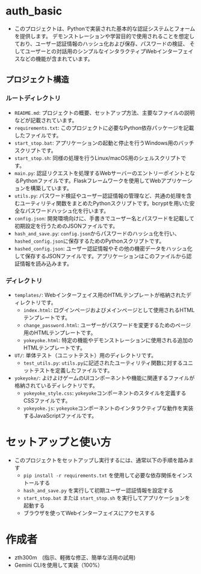 # auth_basic
- このプロジェクトは、Pythonで実装された基本的な認証システムとフォームを提供します。
デモンストレーションや学習目的で使用されることを想定しており、ユーザー認証情報のハッシュ化および保存、パスワードの検証、
そしてユーザーとの対話用のシンプルなインタラクティブWebインターフェイスなどの機能が含まれています。

## プロジェクト構造

### ルートディレクトリ
- `README.md`: プロジェクトの概要、セットアップ方法、主要なファイルの説明などが記載されています。
- `requirements.txt`: このプロジェクトに必要なPython依存パッケージを記載したファイルです。
- `start_stop.bat`: アプリケーションの起動と停止を行うWindows用のバッチスクリプトです。
- `start_stop.sh`: 同様の処理を行うLinux/macOS用のシェルスクリプトです。
- `main.py`: 認証リクエストを処理するWebサーバーのエントリーポイントとなるPythonファイルです。Flaskフレームワークを使用してWebアプリケーションを構築しています。
- `utils.py`: パスワード検証やユーザー認証情報の管理など、共通の処理を含むユーティリティ関数をまとめたPythonスクリプトです。bcryptを用いた安全なパスワードハッシュ化を行います。
- `config.json`: 開発環境向けに、手書きでユーザー名とパスワードを記載して初期設定を行うためのJSONファイルです。
- `hash_and_save.py`: `config.json`からパスワードのハッシュ化を行い、`hashed_config.json`に保存するためのPythonスクリプトです。
- `hashed_config.json`: ユーザー認証情報やその他の機密データをハッシュ化して保存するJSONファイルです。アプリケーションはこのファイルから認証情報を読み込みます。

### ディレクトリ
- `templates/`: Webインターフェイス用のHTMLテンプレートが格納されたディレクトリです。
  - `index.html`: ログインページおよびメインページとして使用されるHTMLテンプレートです。
  - `change_password.html`: ユーザーがパスワードを変更するためのページ用のHTMLテンプレートです。
  - `yokeyoke.html`: 特定の機能やデモンストレーションに使用される追加のHTMLテンプレートです。
- `UT/`: 単体テスト（ユニットテスト）用のディレクトリです。
  - `test_utils.py`: `utils.py`に記述されたユーティリティ関数に対するユニットテストを定義したファイルです。
- `yokeyoke/`: よけよけゲームのUIコンポーネントや機能に関連するファイルが格納されているディレクトリです。
  - `yokeyoke_style.css`: `yokeyoke`コンポーネントのスタイルを定義するCSSファイルです。
  - `yokeyoke.js`: `yokeyoke`コンポーネントのインタラクティブな動作を実装するJavaScriptファイルです。

# セットアップと使い方
- このプロジェクトをセットアップし実行するには、通常以下の手順を踏みます
  - `pip install -r requirements.txt` を使用して必要な依存関係をインストールする
  - `hash_and_save.py` を実行して初期ユーザー認証情報を設定する
  - `start_stop.bat` または `start_stop.sh` を実行してアプリケーションを起動する
  - ブラウザを使ってWebインターフェイスにアクセスする

# 作成者
- zth300m　(指示、軽微な修正、簡単な活用の試用)
- Gemini CLIを使用して実装（100%）